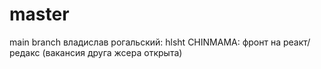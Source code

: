 # master
main branch
владислав рогальский: hlsht
CHINMAMA: фронт на реакт/редакс (вакансия друга жсера открыта)
